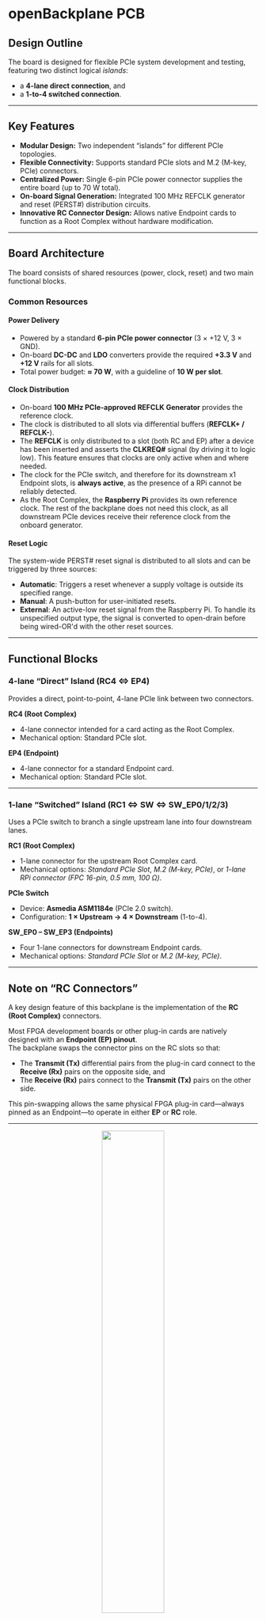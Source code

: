 # openBackplane PCB

## Design Outline
The board is designed for flexible PCIe system development and testing, featuring two distinct logical *islands*:  
- a **4-lane direct connection**, and  
- a **1-to-4 switched connection**.

---

##  Key Features

- **Modular Design:** Two independent “islands” for different PCIe topologies.  
- **Flexible Connectivity:** Supports standard PCIe slots and M.2 (M-key, PCIe) connectors.  
- **Centralized Power:** Single 6-pin PCIe power connector supplies the entire board (up to 70 W total).  
- **On-board Signal Generation:** Integrated 100 MHz REFCLK generator and reset (PERST#) distribution circuits.  
- **Innovative RC Connector Design:** Allows native Endpoint cards to function as a Root Complex without hardware modification.

---

##  Board Architecture

The board consists of shared resources (power, clock, reset) and two main functional blocks.

### Common Resources

####  Power Delivery
- Powered by a standard **6-pin PCIe power connector** (3 × +12 V, 3 × GND).  
- On-board **DC-DC** and **LDO** converters provide the required **+3.3 V** and **+12 V** rails for all slots.  
- Total power budget: **≈ 70 W**, with a guideline of **10 W per slot**.

####  Clock Distribution
- On-board **100 MHz PCIe-approved REFCLK Generator** provides the reference clock.
- The clock is distributed to all slots via differential buffers (**REFCLK+ / REFCLK-**).
- The **REFCLK** is only distributed to a slot (both RC and EP) after a device has been inserted and asserts the **CLKREQ#** signal (by driving it to logic low). This feature ensures that clocks are only active when and where needed.
- The clock for the PCIe switch, and therefore for its downstream x1 Endpoint slots, is **always active**, as the presence of a RPi cannot be reliably detected.
- As the Root Complex, the **Raspberry Pi** provides its own reference clock. The rest of the backplane does not need this clock, as all downstream PCIe devices receive their reference clock from the onboard generator.

####  Reset Logic
The system-wide PERST# reset signal is distributed to all slots and can be triggered by three sources:

- **Automatic**: Triggers a reset whenever a supply voltage is outside its specified range.
- **Manual**: A push-button for user-initiated resets.
- **External**: An active-low reset signal from the Raspberry Pi. To handle its unspecified output type, the signal is converted to open-drain before being wired-OR'd with the other reset sources. 
  
---

##  Functional Blocks

### 4-lane “Direct” Island (RC4 ⇔ EP4)

Provides a direct, point-to-point, 4-lane PCIe link between two connectors.

**RC4 (Root Complex)**  
- 4-lane connector intended for a card acting as the Root Complex.  
- Mechanical option: Standard PCIe slot.

**EP4 (Endpoint)**  
- 4-lane connector for a standard Endpoint card.  
- Mechanical option: Standard PCIe slot.

---

### 1-lane “Switched” Island (RC1 ⇔ SW ⇔ SW_EP0/1/2/3)

Uses a PCIe switch to branch a single upstream lane into four downstream lanes.

**RC1 (Root Complex)**  
- 1-lane connector for the upstream Root Complex card.  
- Mechanical options: *Standard PCIe Slot*, *M.2 (M-key, PCIe)*, or *1-lane RPi connector (FPC 16-pin, 0.5 mm, 100 Ω)*.

**PCIe Switch**  
- Device: **Asmedia ASM1184e** (PCIe 2.0 switch).  
- Configuration: **1 × Upstream → 4 × Downstream** (1-to-4).

**SW_EP0 – SW_EP3 (Endpoints)**  
- Four 1-lane connectors for downstream Endpoint cards.  
- Mechanical options: *Standard PCIe Slot* or *M.2 (M-key, PCIe)*.

---

## Note on “RC Connectors”

A key design feature of this backplane is the implementation of the **RC (Root Complex)** connectors.

Most FPGA development boards or other plug-in cards are natively designed with an **Endpoint (EP) pinout**.  
The backplane swaps the connector pins on the RC slots so that:

- The **Transmit (Tx)** differential pairs from the plug-in card connect to the **Receive (Rx)** pairs on the opposite side, and  
- The **Receive (Rx)** pairs connect to the **Transmit (Tx)** pairs on the other side.

This pin-swapping allows the same physical FPGA plug-in card—always pinned as an Endpoint—to operate in either **EP** or **RC** role.

---

<p align="center" width="100%">
    <img width="50%" src="0.doc/openPCIE-BlockDiagram.jpg">
</p>

Designed with **KiCad 9.0.5**, from schematic entry to layout. For the full schematic PDF, click [here](openpci2-backplane/openpci2-backplane.pdf).

## Usage scenarios

### Usecase 1: Direct FPGA_RC to FPGA_EP (Gen1 x1)

<p align="center" width="100%">
    <img width="70%" src="0.doc/images/Direct FPGA_RC to FPGA_EP.JPG">
</p>

This scenario is the bread-and-butter, the meat of this project. That's what it is about. We intend to test our Artix-7 RootComplex in Standard PCIe slot. The backplane design leaves the path open for future exploration of **x4** and **Gen2** implementations.

This same scenario is also envisioned for testing the interoperability of our [openCologne-PCIE](https://github.com/chili-chips-ba/openCologne-PCIE) EndPoint with Xilinx Artix-7 RootComplex.

### Usecase 2: Switched FPGA_RC to FPGA_EP (Gen1 x1)
@AnesVrce to add illustration. 

We intend to try testing the RootComplex interactions with EndPoints through a PCIE Switch. This is "best effort", i.e. a  bonus if we manage to make it work. The backplane also leaves the door open for the **Gen2** testing.

### Usecase 3: Switched RPi5_RC to FPGA_EP (Gen1 x1)
This scenario is for our [openCologne-PCIE](https://github.com/chili-chips-ba/openCologne-PCIE) EndPoint design, to test its interoperability with RPi5. The backplane design allows trying both "Slot" and M.2 form-factor of GateMate PCIE cards.

<p align="center" width="100%">
    <img width="50%" src="0.doc/images/PCIE-synergy-with-RPI5.png">
</p>

Our backplane is designed for `RPi5 Standard FFC`, which is when contacts are on the `opposite sides`.

<p align="center" width="100%">
    <img width="50%" src="0.doc/images/RPI5-PCIE-FFC.jpg">
</p>

Such cable is also known as `"B Type"`, see [this](https://www.amazon.com/iUniker-Contacts-Opposite-Raspberry-Peripheral/dp/B0F7HJL2QG/ref=pd_ci_mcx_di_int_sccai_cn_d_sccl_2_2/143-7699313-0639204?pd_rd_w=UVwz6&content-id=amzn1.sym.751acc83-5c05-42d0-a15e-303622651e1e&pf_rd_p=751acc83-5c05-42d0-a15e-303622651e1e&pf_rd_r=SSMC3DSGA2A09FFQH4YH&pd_rd_wg=RZodX&pd_rd_r=fb584b31-62bd-44e0-af8e-5133406dd983&pd_rd_i=B0F7HJL2QG&psc=1).

Interestingly, many RPi5 HATs use the same-side contacts, that is the "A Type" cables, despite RaspberryPi explicit requirement not to do so. It is important to ensure that you are using the correct orientation FFC before connecting up and powering up the system. [Here](https://www.jeffgeerling.com/blog/2023/testing-pcie-on-raspberry-pi-5) is another interesting read on the RPi5 PCIE connectivity.

### Usecase 4: PCIE Expansion or Extension
By using our _"PCIE Jumper Cable"_, the backplane can be connected to a standard PC serving as a RootComplex, such as for the expansion of its I/O Slot capacity, or for the extension of its physical reach. We also intend to use it for [openCologne-PCIE](https://github.com/chili-chips-ba/openCologne-PCIE) EndPoint validation, specificaly to assess and compare the strength of GateMate SerDes to others, Xilinx Artix-7 and off-the-shelf ASICs in particular.

<p align="center" width="100%">
    <img width="60%" src="0.doc/images/PCIE-Jumper-Cable-Male2Male.jpg">
</p>

## PCIE Layout Consideration

The _characteristic impedance_ of the differential pairs on our backplane is `100ohm+/-10% for both data and clock signals`. They are all routed as `microstrips`, i.e. with reference to Ground/Power plane from only one side. The P-to-N skew is matched to no more than **5 mils**.

The number of vias or other impedance discontinuities on the path of `5Gbps signal wires` and `100MHz reference clocks` is minimized. As a matter of face, we have `only two vias per diff pair`, one at the start, another at the end of the signal path. The need for them comes from of our very unique feature with multiple connectors for the same line, placed on the opposite sides of the board. Since we must have at least two vias, We could have also used the _'striplines'_, which is when the high-speed traces are sandwiched between two reference planes (ground or power). In a normal situation, the _'microstrips'_ are better as they allow getting away without any vias. 

The size of our vias is the standard **0.3mm**. The blind, burried, partial or any other advanced via technologies are not used. That makes for a less expensive PCB and final product, but it also stresses the need to be super-cautious about the vias on the diff pairs. Such vias go through all layers, they are longer. They are also not with the smallest possible diameter, therefore overall bulkier and more of a disturbance.

<p align="center" width="100%">
    <img width="65%" src="0.doc/images/PCIE-Trace-Impedance.jpg">
</p>

Our stackup is **4-layer**:

- `Top` - Microstrip for diff pairs and ordinary lines 
- `L2` - Ground plane
- `L3` - 3.3V Power plane
- `Bottom` - Microstrip for diff pairs and ordinary lines 

<p align="center" width="100%">
    <img width="65%" src="0.doc/images/PCIE-stackup.jpg">
    <img width="65%" src="0.doc/images/PCIE-trace-geometry.jpg">
    <img width="65%" src="0.doc/images/PCIE-symmetry.jpg">
    <img width="65%" src="0.doc/images/PCIE-ref-plane.jpg">
    <img width="65%" src="0.doc/images/PCIE-no-stubs.jpg">
</p>

Check [this](0.doc/PCIE-Layout-Guidelines.SIG.pdf) link for additional physical and routing considerations.

Since we have a unique feature with multiple connectors on the same line, special care is given to minimize the "stubs" at both the start and end of the transmission line. Here is an example of what not to do.

<p align="center" width="100%">
    <img width="65%" src="0.doc/images/PCB-Stubs-MustAvoid.png">
</p>

## PCIe Connection Model: Generators → Transport → Consumers

All signal generators should be placed as close as possible to each other. Likewise, all signal consumers should be grouped very close together. The goal is to minimize the stubs—both at the beginning of the transmission path (on the generator side) and at the end (on the consumer side).

In the example above, when the M.2 connector acts as the signal generator and the Slot is the consumer, very long stubs appear on both ends. Since the active signal also propagates into these unterminated stubs, part of it gets reflected back with a noticeable delay proportional to the stub length. This reflected wave interferes with the original signal at the Slot receiver exactly when that signal should be stable. Similarly, the reflection from the M.2 stub disturbs the transmitter at the M.2 side, which then shows up again at the Slot and further mixes with the first and second waves.

The key is to eliminate or minimize these second, third, and subsequent reflected waves—keeping only the primary, incident wave that carries the valid data.

## Signal Integrity (SI) Sims
@AnesVrce TODO.

The following five wiring topologies are examined in Electro-Magnetic Simulations (EMS):
- `Bad` **Long stubs**. For understanding of _Incident_ and _Reflected_ waves
- `One-2-One` **Point-to-Point**. This is the standard and simplest, i.e. the baseline case
- `Two-2-Two` **Multipoint-to-Multipoint**. Unique for high-speed
- `Three-2-One` **Multipoint-to-Point**. Unique for high-speed
- `One-2-Two` **Point-to-Multipoint**. Unique for high-speed

Since we feature multiple mechanical connectors ("Slot", M.2, RPi5 FPC) on the same diff lines, we have very unusal, probably **unique topologies** to deal with. All three representative combinations are analyzed and presented.

### EMS topology 0: Bad (just for learning, not for using)
- long stubs on both sides
  
### EMS topology 1: One-2-One (standard)
- SWRC3_CLK_P/N 100MHz clock diff pair
  
### EMS topology 2: Two-2-Two (unique)
- Pick one of the RC4 => EP4 5Gbps diff pairs
  
### EMS topology 3: Three-2-One (unique)
- Pick one of the RC1 => SW 5Gbps diff pairs
  
### EMS topology 4: One-2-Two (unique)
- Pick the longest 5Gbps diff pairs from the SW => SW_EP0/1/2/3 set
  
## SI Lab Measurements
TODO

<p align="center" width="100%">
    <img width="65%" src="0.doc/images/PCIE-Eye-Measurements.jpg">
</p>


-----

### References:
**[1] [PCIE Card Electro-Mechanical Specification, Rev4.0](0.doc/PCIE-card-ElectroMech-Spec.Rev4-0.pdf)**

**[2] RPi5 PCIE Connector Enigma**
- [Reverse Engineering RPi5 PCIE](https://github.com/m1geo/Pi5_PCIe)
- [4-port PCIE/Gen3 Hub for RPi5. Based on ASM2806. FPC must be rotated](https://github.com/will127534/PCIe3_Hub)

**[3] PCIE Extenders**
- [PCIE "Slot" to 4-port "Slot" with ASM1184e, by Waveshare](https://www.waveshare.com/pcie-packet-switch-4p.htm)
- [RPi5 PCIe FPC to "Slot", by 52Pi](https://52pi.com/collections/all-products/products/p02-pcie-slot-for-rpi5)
- [RPi5 4-port FPC HAT with ASM1184e, by 52Pi](https://wiki.52pi.com/index.php?title=EP-0233)
- [RPi5 4-port FPC HAT with ASM1184e, by Waveshare](https://www.waveshare.com/pcie-to-4-ch-pcie-hat.htm)

**[4] ASMedia ASM1184e 1-to-4 single-lane PCIE/Gen2 Switch**
- [Product Brief](https://www.asmedia.com.tw/product/556yQ9dSX7gP9Tuf/b7FyQBCxz2URbzg0)
- [Technical Notes](https://crimier.github.io/posts/ASM118x)
- [Design Example: CM4 M2 (NVME) NAS](https://github.com/will127534/CM4-Nvme-NAS)

**[5] [Component datasheets](1.datasheets)**

**[6] [PCB Layout Guidelines](0.doc/PCIE-Layout-Guidelines.SIG.pdf)**

**[7] Open-source SI Sim tools**
- [openEMS](https://docs.openems.de)
- [AntMicro EMS Sim](https://antmicro.com/blog/2025/07/recent-improvements-to-antmicros-signal-integrity-simulation-flow)

-------
#### End of Document
